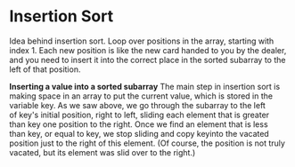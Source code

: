 # Insertion Sort

Idea behind insertion sort. Loop over positions in the array, starting with index 1. Each new position is like the new card handed to you by the dealer, and you need to insert it into the correct place in the sorted subarray to the left of that position.

**Inserting a value into a sorted subarray**
The main step in insertion sort is making space in an array to put the current value, which is stored in the variable key. As we saw above, we go through the subarray to the left of key's initial position, right to left, sliding each element that is greater than key one position to the right. Once we find an element that is less than key, or equal to key, we stop sliding and copy keyinto the vacated position just to the right of this element. (Of course, the position is not truly vacated, but its element was slid over to the right.)
